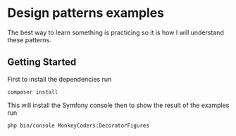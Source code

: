 # Design patterns examples

The best way to learn something is practicing so it is how I will understand these patterns. 

## Getting Started
First to install the dependencies run

```
composer install

```
This will install the Symfony console then to
show the result of the examples run

```
php bin/console MonkeyCoders:DecoratorFigures

```